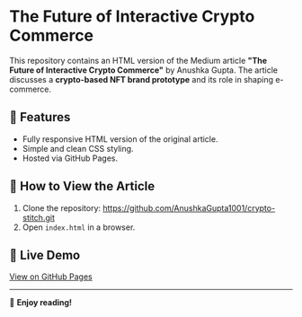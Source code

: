 # The Future of Interactive Crypto Commerce

This repository contains an HTML version of the Medium article **"The Future of Interactive Crypto Commerce"** by Anushka Gupta. The article discusses a **crypto-based NFT brand prototype** and its role in shaping e-commerce.

## 🔹 Features
- Fully responsive HTML version of the original article.
- Simple and clean CSS styling.
- Hosted via GitHub Pages.

## 🔹 How to View the Article
1. Clone the repository:
https://github.com/AnushkaGupta1001/crypto-stitch.git
2. Open `index.html` in a browser.

## 🔹 Live Demo
[View on GitHub Pages](https://yourusername.github.io/crypto-commerce-article/)

---
🎉 **Enjoy reading!**
